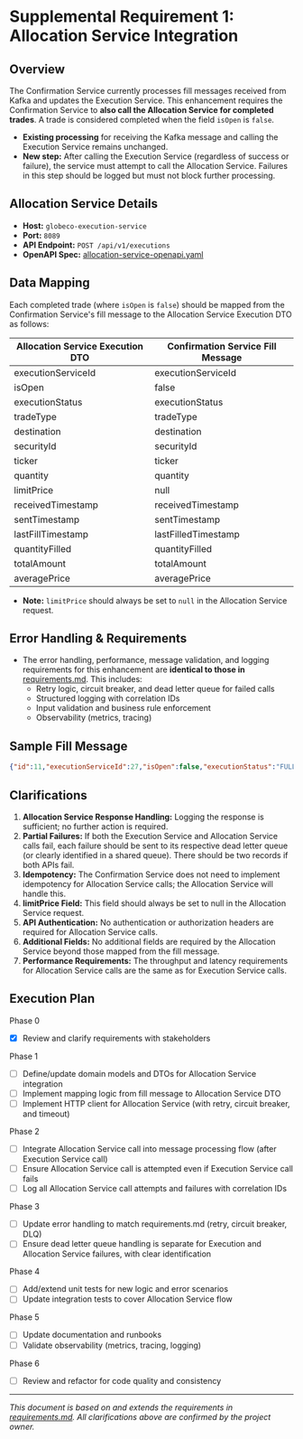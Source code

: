 # Supplemental Requirement 1: Allocation Service Integration

## Overview

The Confirmation Service currently processes fill messages received from Kafka and updates the Execution Service. This enhancement requires the Confirmation Service to **also call the Allocation Service for completed trades**. A trade is considered completed when the field `isOpen` is `false`.

- **Existing processing** for receiving the Kafka message and calling the Execution Service remains unchanged.
- **New step:** After calling the Execution Service (regardless of success or failure), the service must attempt to call the Allocation Service. Failures in this step should be logged but must not block further processing.

## Allocation Service Details

- **Host:** `globeco-execution-service`
- **Port:** `8089`
- **API Endpoint:** `POST /api/v1/executions`
- **OpenAPI Spec:** [allocation-service-openapi.yaml](allocation-service-openapi.yaml)

## Data Mapping

Each completed trade (where `isOpen` is `false`) should be mapped from the Confirmation Service's fill message to the Allocation Service Execution DTO as follows:

| Allocation Service Execution DTO | Confirmation Service Fill Message |
| --- | --- |
| executionServiceId | executionServiceId |
| isOpen | false |
| executionStatus | executionStatus |
| tradeType | tradeType |
| destination | destination |
| securityId | securityId |
| ticker | ticker |
| quantity | quantity |
| limitPrice | null |
| receivedTimestamp | receivedTimestamp |
| sentTimestamp | sentTimestamp |
| lastFillTimestamp | lastFilledTimestamp |
| quantityFilled | quantityFilled |
| totalAmount | totalAmount |
| averagePrice | averagePrice |

- **Note:** `limitPrice` should always be set to `null` in the Allocation Service request.

## Error Handling & Requirements

- The error handling, performance, message validation, and logging requirements for this enhancement are **identical to those in** [requirements.md](requirements.md). This includes:
  - Retry logic, circuit breaker, and dead letter queue for failed calls
  - Structured logging with correlation IDs
  - Input validation and business rule enforcement
  - Observability (metrics, tracing)

## Sample Fill Message

```json
{"id":11,"executionServiceId":27,"isOpen":false,"executionStatus":"FULL","tradeType":"BUY","destination":"ML","securityId":"68336002fe95851f0a2aeda9","ticker":"IBM","quantity":1000,"receivedTimestamp":1748354367.509362,"sentTimestamp":1748354367.512467,"lastFilledTimestamp":1748354504.1602714,"quantityFilled":1000,"averagePrice":190.4096,"numberOfFills":3,"totalAmount":190409.6,"version":1}
```

## Clarifications

1. **Allocation Service Response Handling:** Logging the response is sufficient; no further action is required.
2. **Partial Failures:** If both the Execution Service and Allocation Service calls fail, each failure should be sent to its respective dead letter queue (or clearly identified in a shared queue). There should be two records if both APIs fail.
3. **Idempotency:** The Confirmation Service does not need to implement idempotency for Allocation Service calls; the Allocation Service will handle this.
4. **limitPrice Field:** This field should always be set to null in the Allocation Service request.
5. **API Authentication:** No authentication or authorization headers are required for Allocation Service calls.
6. **Additional Fields:** No additional fields are required by the Allocation Service beyond those mapped from the fill message.
7. **Performance Requirements:** The throughput and latency requirements for Allocation Service calls are the same as for Execution Service calls.

## Execution Plan

Phase 0
- [x] Review and clarify requirements with stakeholders

Phase 1

- [ ] Define/update domain models and DTOs for Allocation Service integration
- [ ] Implement mapping logic from fill message to Allocation Service DTO
- [ ] Implement HTTP client for Allocation Service (with retry, circuit breaker, and timeout)

Phase 2
- [ ] Integrate Allocation Service call into message processing flow (after Execution Service call)
- [ ] Ensure Allocation Service call is attempted even if Execution Service call fails
- [ ] Log all Allocation Service call attempts and failures with correlation IDs

Phase 3
- [ ] Update error handling to match requirements.md (retry, circuit breaker, DLQ)
- [ ] Ensure dead letter queue handling is separate for Execution and Allocation Service failures, with clear identification

Phase 4
- [ ] Add/extend unit tests for new logic and error scenarios
- [ ] Update integration tests to cover Allocation Service flow

Phase 5
- [ ] Update documentation and runbooks
- [ ] Validate observability (metrics, tracing, logging)

Phase 6
- [ ] Review and refactor for code quality and consistency

---

*This document is based on and extends the requirements in [requirements.md](requirements.md). All clarifications above are confirmed by the project owner.*